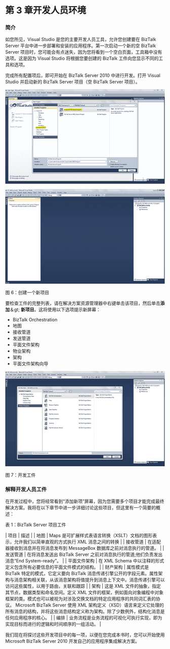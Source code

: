 # 第 3 章开发人员环境

### 简介

如您所见，Visual Studio 是您的主要开发人员工具，允许您创建要在 BizTalk Server 平台中进一步部署和安装的应用程序。第一次启动一个新的空 BizTalk Server 项目时，您可能会有点迷失，因为您将看到一个空白页面，工具箱中没有选项。这是因为 Visual Studio 将根据您要创建的 BizTalk 工件向您显示不同的工具和选项。

完成所有配置项后，即可开始在 BizTalk Server 2010 中进行开发。打开 Visual Studio 并启动新的 BizTalk Server 项目（空 BizTalk Server 项目）。

![](img/image007.png)

![](img/image008.jpg)

图 6：创建一个新项目

要检查工件的完整列表，请在解决方案资源管理器中右键单击该项目，然后单击**添加**＆gt; **新项目**。这将使用以下选项提示新屏幕：

*   BizTalk Orchestration
*   地图
*   接收管道
*   发送管道
*   平面文件架构
*   物业架构
*   架构
*   平面文件架构向导

![](img/image009.jpg)

图 7：开发工件

### 解释开发人员工件

在开发过程中，您将经常看到“添加新项”屏幕，因为您需要多个项目才能完成最终解决方案。我将在以下章节中进一步详细讨论这些项目，但这里有一个简要的概述：

表 1：BizTalk Server 项目工件

| 项目 | 描述 |
| 地图 | Maps 是可扩展样式表语言转换（XSLT）文档的图形表示，允许我们以简单直观的方式执行 XML 消息之间的转换 |
| 接收管道 | 在适配器接收到消息并在将消息发布到 MessageBox 数据库之前对消息执行的管道。 |
| 发送管道 | 在将消息发送出 BizTalk Server 之前对消息执行的管道;他们负责发出消息“End System-ready”。 |
| 平面文件架构 | 在 XML Schema 中以注释的形式定义包含所有必要信息的平面文件模式的结构。 |
| 财产架构 | 属性模式是 BizTalk 特定的模式，它定义要向 BizTalk 消息传递引擎公开的字段元素。属性架构与消息架构相关联，从该消息架构将值提升到消息上下文中。消息传递引擎可以访问这些属性，以用于路由，关联和跟踪 |
| 架构 | 这是 XML 文件的抽象，指定其节点，数据类型和命名空间。定义 XML 文件的框架，例如面向对象编程中对象框架的类。模式也可以被视为对涉及交换文档的特定应用程序的共同词汇表的协议。 Microsoft BizTalk Server 使用 XML 架构定义（XSD）语言来定义它处理的所有消息的结构，并将这些消息结构定义称为架构。除了少数例外，结构化消息是任何应用程序的核心。 |
| 编排 | 业务流程是业务流程的可视化可执行实现，即为实现目标而进行的逻辑和时间顺序的一组活动。 |

我们现在将探讨这些开发项目中的每一项，以便在您完成本书时，您可以开始使用 Microsoft BizTalk Server 2010 开发自己的应用程序集成解决方案。